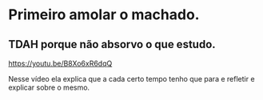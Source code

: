 # Primeiro amolar o machado.

## TDAH porque não absorvo o que estudo.

https://youtu.be/B8Xo6xR6dqQ

Nesse vídeo ela explica que a cada certo tempo tenho que para e refletir e explicar sobre o mesmo.



